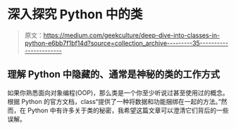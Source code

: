 # 深入探究 Python 中的类

> 原文：<https://medium.com/geekculture/deep-dive-into-classes-in-python-e6bb7f1bf14d?source=collection_archive---------35----------------------->

## 理解 Python 中隐藏的、通常是神秘的类的工作方式

如果你熟悉面向对象编程(OOP)，那么类是一个你至少听说过甚至使用过的概念。根据 Python 的官方文档，class“提供了一种将数据和功能捆绑在一起的方法。”然而，在 Python 中有许多关于类的秘密，我希望这篇文章可以澄清它们背后的一些误解。
